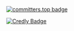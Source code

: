 
<!--- 
Julianidiego/Julianidiego is a ✨ special ✨ repository because its `README.md` (this file) appears on your GitHub profile.
You can click the Preview link to take a look at your changes.
--->
[![committers.top badge](https://user-badge.committers.top/argentina/Julianidiego.svg)](https://user-badge.committers.top/argentina/Julianidiego)

[![Credly Badge](https://image_url_from_credly)](https://www.credly.com/badges/0008c1e2-caa2-4981-a60f-721530f3b61b/public_url)
